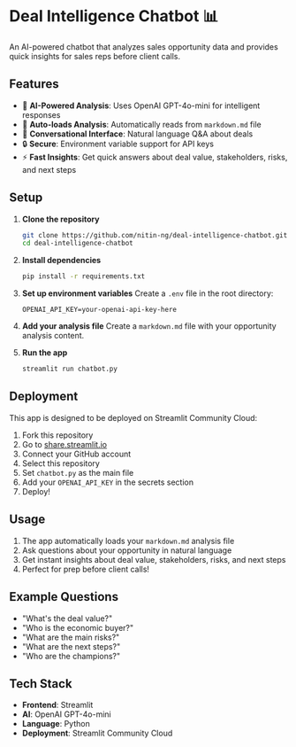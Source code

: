 # Deal Intelligence Chatbot 📊

An AI-powered chatbot that analyzes sales opportunity data and provides quick insights for sales reps before client calls.

## Features

- 🤖 **AI-Powered Analysis**: Uses OpenAI GPT-4o-mini for intelligent responses
- 📄 **Auto-loads Analysis**: Automatically reads from `markdown.md` file
- 💬 **Conversational Interface**: Natural language Q&A about deals
- 🔒 **Secure**: Environment variable support for API keys
- ⚡ **Fast Insights**: Get quick answers about deal value, stakeholders, risks, and next steps

## Setup

1. **Clone the repository**
   ```bash
   git clone https://github.com/nitin-ng/deal-intelligence-chatbot.git
   cd deal-intelligence-chatbot
   ```

2. **Install dependencies**
   ```bash
   pip install -r requirements.txt
   ```

3. **Set up environment variables**
   Create a `.env` file in the root directory:
   ```
   OPENAI_API_KEY=your-openai-api-key-here
   ```

4. **Add your analysis file**
   Create a `markdown.md` file with your opportunity analysis content.

5. **Run the app**
   ```bash
   streamlit run chatbot.py
   ```

## Deployment

This app is designed to be deployed on Streamlit Community Cloud:

1. Fork this repository
2. Go to [share.streamlit.io](https://share.streamlit.io)
3. Connect your GitHub account
4. Select this repository
5. Set `chatbot.py` as the main file
6. Add your `OPENAI_API_KEY` in the secrets section
7. Deploy!

## Usage

1. The app automatically loads your `markdown.md` analysis file
2. Ask questions about your opportunity in natural language
3. Get instant insights about deal value, stakeholders, risks, and next steps
4. Perfect for prep before client calls!

## Example Questions

- "What's the deal value?"
- "Who is the economic buyer?"
- "What are the main risks?"
- "What are the next steps?"
- "Who are the champions?"

## Tech Stack

- **Frontend**: Streamlit
- **AI**: OpenAI GPT-4o-mini
- **Language**: Python
- **Deployment**: Streamlit Community Cloud 